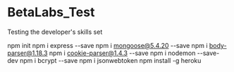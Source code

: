 # BetaLabs_Test
Testing the developer's skills set

npm init
npm i express --save
npm i mongoose@5.4.20 --save
npm i body-parser@1.18.3 
npm i cookie-parser@1.4.3 --save
npm i nodemon --save-dev
npm i bcrypt --save 
npm i jsonwebtoken 
npm install -g heroku